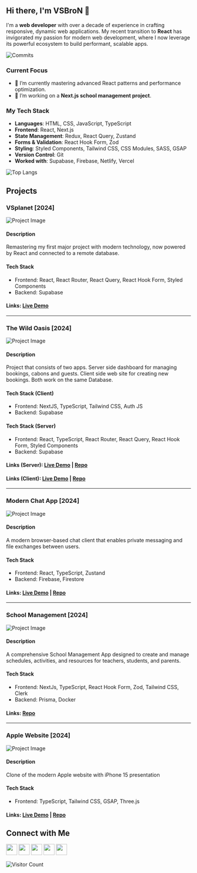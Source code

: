 ## Hi there, I'm VSBroN 👋

I'm a **web developer** with over a decade of experience in crafting responsive, dynamic web applications. My recent transition to **React** has invigorated my passion for modern web development, where I now leverage its powerful ecosystem to build performant, scalable apps.

![Commits](https://github-profile-trophy.vercel.app/?username=vsbron&title=Commit&theme=tokyonight)

### Current Focus
- 🌱 I’m currently mastering advanced React patterns and performance optimization.
- 🔭 I’m working on a **Next.js school management project**.

### My Tech Stack
- **Languages**: HTML, CSS, JavaScript, TypeScript
- **Frontend**: React, Next.js
- **State Management**: Redux, React Query, Zustand
- **Forms & Validation**: React Hook Form, Zod
- **Styling**: Styled Components, Tailwind CSS, CSS Modules, SASS, GSAP
- **Version Control**: Git
- **Worked with**: Supabase, Firebase, Netlify, Vercel

![Top Langs](https://github-readme-stats.vercel.app/api/top-langs/?username=vsbron&layout=compact&theme=gotham)

## Projects 

### VSplanet [2024]
![Project Image](https://i.ibb.co/rbGX49g/vsplanet-preview.png)
#### Description
Remastering my first major project with modern technology, now powered by React and connected to a remote database.

#### Tech Stack
- Frontend: React, React Router, React Query, React Hook Form, Styled Components
- Backend: Supabase

#### Links: [Live Demo](https://vsplanet.netlify.app)
---------------------------------------
### The Wild Oasis [2024]
![Project Image](https://i.ibb.co/KDPtnq0/the-wild-oasis-preview.png)

#### Description
Project that consists of two apps. Server side dashboard for managing bookings, cabons and guests. Client side web site for creating new bookings. Both work on the same Database.

#### Tech Stack (Client)
- Frontend: NextJS, TypeScript, Tailwind CSS, Auth JS
- Backend: Supabase

#### Tech Stack (Server)
- Frontend: React, TypeScript, React Router, React Query, React Hook Form, Styled Components
- Backend: Supabase

#### Links (Server): [Live Demo](https://vsbron-course-react2024-wild-oasis.vercel.app/) | [Repo](https://github.com/vsbron/course-react2024-the-wild-oasis)
#### Links (Client): [Live Demo](https://vsbron-course-nextjs2024-wild-oasis.vercel.app/) | [Repo](https://github.com/vsbron/course-nextJs2024-the-wild-oasis)
---------------------------------------
### Modern Chat App [2024]
![Project Image](https://i.ibb.co/25pFG6j/modern-chat-app-preview.png)

#### Description
A modern browser-based chat client that enables private messaging and file exchanges between users.

#### Tech Stack 
- Frontend: React, TypeScript, Zustand
- Backend: Firebase, Firestore

#### Links: [Live Demo](https://vsbron-react2024-modern-chat-app.netlify.app/) | [Repo](https://github.com/vsbron/react2024-modern-chat-app)

---------------------------------------
### School Management [2024]
![Project Image](https://i.ibb.co/nQZv93h/school-management-preview.png)


#### Description
A comprehensive School Management App designed to create and manage schedules, activities, and resources for teachers, students, and parents.

#### Tech Stack 
- Frontend: NextJs, TypeScript, React Hook Form, Zod, Tailwind CSS, Clerk
- Backend: Prisma, Docker

#### Links: [Repo](https://github.com/vsbron/nextJs2024-school-management)

---------------------------------------
### Apple Website [2024]
![Project Image](https://i.ibb.co/1R0V2pF/apple-website-preview.png)

#### Description
 Clone of the modern Apple website with iPhone 15 presentation 
 
#### Tech Stack 
- Frontend: TypeScript, Tailwind CSS, GSAP, Three.js

#### Links: [Live Demo](https://vsbron-react2024-apple-website.netlify.app/) | [Repo](https://github.com/vsbron/react2024-apple-website)

## Connect with Me
<p align="left">
  <a href="https://discord.com/users/vsbron"><img src="https://i.ibb.co/880xJx1/discord.png" height="30" width="30" /></a>
  <a href="https://instagram.com/vsbron"><img src="https://i.ibb.co/BzLPXmL/instagram.png" height="30" width="30" /></a>
  <a href="https://www.linkedin.com/in/vsbron/"><img src="https://i.ibb.co/94wr4Lc/linkedin.png" height="30" width="30" /></a>
  <a href="https://www.reddit.com/user/VSBroN/"><img src="https://i.ibb.co/wS5xmPv/reddit.png" height="30" width="30" /></a>
  <a href="https://t.me/vsbron"><img src="https://i.ibb.co/4S4g8D5/telegram.png" height="30" width="30" /></a>
</p>

![Visitor Count](https://komarev.com/ghpvc/?username=vsbron&color=blue)
